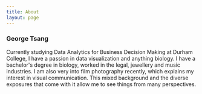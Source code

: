 ```yaml
---
title: About
layout: page
---
```

### George Tsang
Currently studying Data Analytics for Business Decision Making at Durham College, I have a passion in data visualization and anything biology. I have a bachelor's degree in biology, worked in the legal, jewellery and music industries. I am also very into film photography recently, which explains my interest in visual communication. This mixed background and the diverse exposures that come with it allow me to see things from many perspectives.
